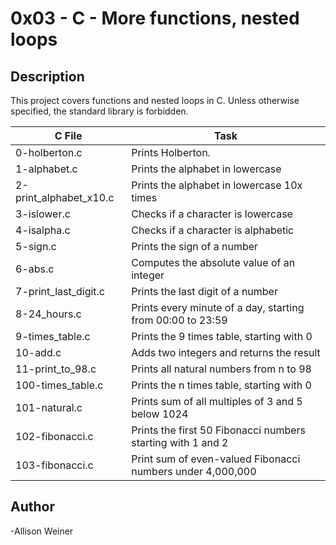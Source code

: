 # 0x03 - C - More functions, nested loops
## Description

This project covers functions and nested loops in C. Unless otherwise specified, the standard library is forbidden.

C File | Task
-----|-----
0-holberton.c | Prints Holberton.
1-alphabet.c | Prints the alphabet in lowercase
2-print_alphabet_x10.c | Prints the alphabet in lowercase 10x times
3-islower.c | Checks if a character is lowercase
4-isalpha.c | Checks if a character is alphabetic
5-sign.c | Prints the sign of a number
6-abs.c | Computes the absolute value of an integer
7-print_last_digit.c | Prints the last digit of a number
8-24_hours.c | Prints every minute of a day, starting from 00:00 to 23:59
9-times_table.c | Prints the 9 times table, starting with 0
10-add.c | Adds two integers and returns the result
11-print_to_98.c | Prints all natural numbers from n to 98
100-times_table.c | Prints the n times table, starting with 0
101-natural.c | Prints sum of all multiples of 3 and 5 below 1024
102-fibonacci.c | Prints the first 50 Fibonacci numbers starting with 1 and 2
103-fibonacci.c | Print sum of even-valued Fibonacci numbers under 4,000,000
## Author
-Allison Weiner
